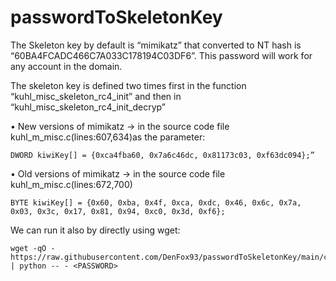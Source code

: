 # passwordToSkeletonKey
The Skeleton key by default is “mimikatz” that converted to NT hash is “60BA4FCADC466C7A033C178194C03DF6”. This password will work for any account in the domain. 

The skeleton key is defined two times first in the function “kuhl_misc_skeleton_rc4_init” and then in “kuhl_misc_skeleton_rc4_init_decryp”

• New versions of mimikatz →  in the source code file kuhl_m_misc.c(lines:607,634)as the parameter:
    
    DWORD kiwiKey[] = {0xca4fba60, 0x7a6c46dc, 0x81173c03, 0xf63dc094};”
    
• Old versions of mimikatz → in the source code file kuhl_m_misc.c(lines:672,700)
    
    BYTE kiwiKey[] = {0x60, 0xba, 0x4f, 0xca, 0xdc, 0x46, 0x6c, 0x7a, 0x03, 0x3c, 0x17, 0x81, 0x94, 0xc0, 0x3d, 0xf6};

We can run it also by directly using wget: 

    wget -qO - https://raw.githubusercontent.com/DenFox93/passwordToSkeletonKey/main/converter.py | python -- - <PASSWORD>

